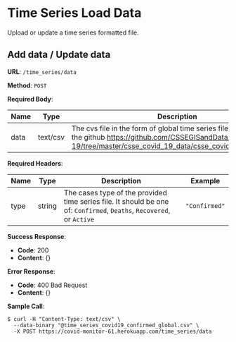 # Time Series Load Data
Upload or update a time series formatted file.

## Add data / Update data

**URL**: `/time_series/data`

**Method**: `POST`

**Required Body**:

| Name | Type   | Description                                                  | Example                                                      |
| -----| ------ | ------------------------------------------------------------ | ------------------------------------------------------------ |
| data | text/csv | The cvs file in the form of global time series files specified in the github https://github.com/CSSEGISandData/COVID-19/tree/master/csse_covid_19_data/csse_covid_19_time_series | `"@time_series_covid19_confirmed_global.csv"` |

**Required Headers**:

| Name      | Type   | Description                                                  | Example                                                      |
| --------- |------ | ------------------------------------------------------------ | ------------------------------------------------------------ |
| type | string | The cases type of the provided time series file. It should be one of: `Confirmed`, `Deaths`, `Recovered`, or `Active` | `"Confirmed"`                     |

**Success Response**:

* **Code**: 200
* **Content**: {}


**Error Response**:

* **Code**: 400 Bad Request
* **Content**: {}

**Sample Call**:
```
$ curl -H "Content-Type: text/csv" \
  --data-binary "@time_series_covid19_confirmed_global.csv" \
  -X POST https://covid-monitor-61.herokuapp.com/time_series/data
```